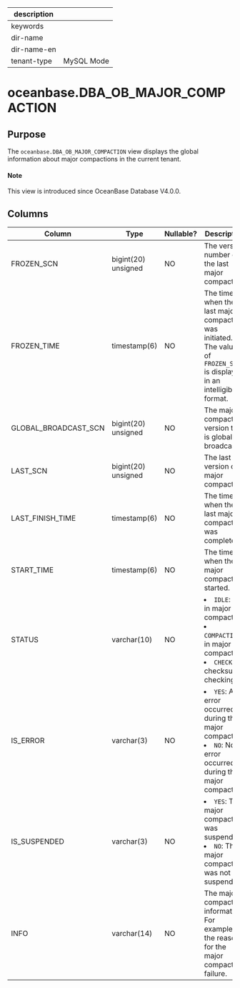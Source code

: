 |description||
|---|---|
|keywords||
|dir-name||
|dir-name-en||
|tenant-type|MySQL Mode|

# oceanbase.DBA_OB_MAJOR_COMPACTION

## Purpose

The `oceanbase.DBA_OB_MAJOR_COMPACTION` view displays the global information about major compactions in the current tenant.

<main id="notice" type='explain'>
  <h4>Note</h4>
  <p>This view is introduced since OceanBase Database V4.0.0. </p>
</main>

## Columns

| Column | Type | Nullable? | Description |
|--------------------------|-------------|------------|---------------------------------------------|
| FROZEN_SCN | bigint(20) unsigned | NO | The version number of the last major compaction. |
| FROZEN_TIME | timestamp(6) | NO | The time when the last major compaction was initiated. The value of `FROZEN_SCN` is displayed in an intelligible format. |
| GLOBAL_BROADCAST_SCN | bigint(20) unsigned | NO | The major compaction version that is globally broadcast. |
| LAST_SCN | bigint(20) unsigned | NO | The last version of major compaction. |
| LAST_FINISH_TIME | timestamp(6) | NO | The time when the last major compaction was completed. |
| START_TIME | timestamp(6) | NO | The time when the major compaction started. |
| STATUS | varchar(10) | NO | <li> `IDLE`: not in major compaction   <li> `COMPACTION`: in major compaction   <li> `CHECKSUM`: checksum checking |
| IS_ERROR | varchar(3) | NO | <li> `YES`: An error occurred during the major compaction.   <li> `NO`: No error occurred during the major compaction. |
| IS_SUSPENDED | varchar(3) | NO | <li> `YES`: The major compaction was suspended.   <li> `NO`: The major compaction was not suspended. |
| INFO | varchar(14) | NO | The major compaction information. For example, the reason for the major compaction failure. |
